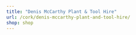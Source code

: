 ```yaml
---
title: "Denis McCarthy Plant & Tool Hire"
url: /cork/denis-mccarthy-plant-and-tool-hire/
shop: shop
---
```

